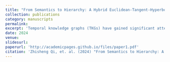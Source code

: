 ```yaml
---
title: "From Semantics to Hierarchy: A Hybrid Euclidean-Tangent-Hyperbolic Space Model for Temporal Knowledge Graph Reasoning"
collection: publications
category: manuscripts
permalink: 
excerpt: 'Temporal knowledge graphs (TKGs) have gained significant attention for their ability to extend traditional knowledge graphs with a temporal dimension, enabling dynamic representation of events over time. TKG reasoning involves extrapolation to predict future events based on historical graphs, which is challenging due to the complex semantic and hierarchical information embedded within such structured data. Existing Euclidean models capture semantic information effectively but struggle with hierarchical features. Conversely, hyperbolic models manage hierarchical features well but fail to represent complex semantics due to limitations in shallow models' parameters and the absence of proper normalization in deep models relying on the $L_2$ norm. Current solutions, such as curvature transformations, are insufficient to address these issues. In this work, a novel hybrid geometric space approach that leverages the strengths of both Euclidean and hyperbolic models is proposed. Our approach transitions from single-space to multi-space parameter modeling, effectively capturing both semantic and hierarchical information. Initially, complex semantics are captured through a fact co-occurrence and autoregressive method with normalizations in Euclidean space. The embeddings are then transformed into Tangent space using a scaling mechanism, preserving semantic information while relearning hierarchical structures through a query-candidate separated modeling approach, which are subsequently transformed into Hyperbolic space. Finally, a hybrid inductive bias for hierarchical and semantic learning is achieved by combining hyperbolic and Euclidean scoring functions through a learnable query-specific mixing coefficient, utilizing embeddings from hyperbolic and Euclidean spaces. Experimental results on four TKG benchmarks demonstrate that our method reduces error relatively by up to 15.0% in mean reciprocal rank (MRR) on YAGO compared to previous single-space models. Additionally, enriched visualization analysis validates the effectiveness of our approach, showing adaptive capabilities for datasets with varying levels of semantic and hierarchical complexity.'
date: 2024
venue: 
slidesurl: 
paperurl: 'http://academicpages.github.io/files/paper1.pdf'
citation: 'Zhisheng Qi, et. al. (2024) "From Semantics to Hierarchy: A Hybrid Euclidean-Tangent-Hyperbolic Space Model for Temporal Knowledge Graph Reasoning" Preprint on ArXiv.'
---
```


